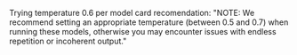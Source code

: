 Trying  temperature 0.6 per model card recomendation:
"NOTE: We recommend setting an appropriate temperature (between 0.5 and 0.7) when running these models, otherwise you may encounter issues with endless repetition or incoherent output."